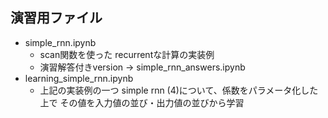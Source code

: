 ## 演習用ファイル

- simple_rnn.ipynb
   - scan関数を使った recurrentな計算の実装例
   - 演習解答付きversion → simple_rnn_answers.ipynb
- learning_simple_rnn.ipynb
   - 上記の実装例の一つ simple rnn (4)について、係数をパラメータ化した上で 
     その値を入力値の並び・出力値の並びから学習


